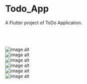 # Todo_App

A Flutter project of ToDo Application.
<br>
<br>
<br>
<br>
<br>
![image alt](https://github.com/AzhanAli100/Todo_Application/blob/fc41ed482567b4e216db64d22e06ba75b0c61be1/Screenshot%20(6).png)
<br>
![image alt](https://github.com/AzhanAli100/Todo_Application/blob/4785d942c12a5e5049cc73800315984abeb8e8e1/Screenshot%20(7).png)
<br>
![image alt](https://github.com/AzhanAli100/Todo_Application/blob/4785d942c12a5e5049cc73800315984abeb8e8e1/Screenshot%20(8).png)
<br>
![image alt](https://github.com/AzhanAli100/Todo_Application/blob/4785d942c12a5e5049cc73800315984abeb8e8e1/Screenshot%20(9).png)
<br>
![image alt](https://github.com/AzhanAli100/Todo_Application/blob/4785d942c12a5e5049cc73800315984abeb8e8e1/Screenshot%20(10).png)
<br>
![image alt](https://github.com/AzhanAli100/Todo_Application/blob/4785d942c12a5e5049cc73800315984abeb8e8e1/Screenshot%20(11).png)
<br>

